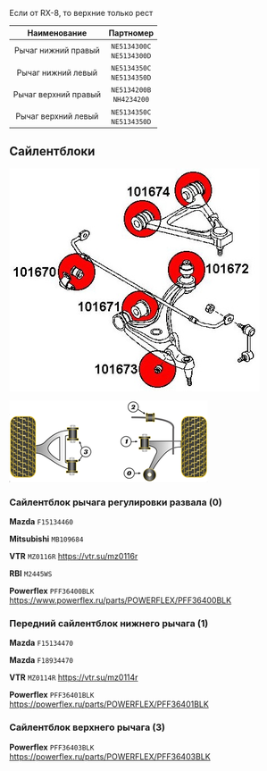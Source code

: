 Если от RX-8, то верхние только рест

| Наименование | Партномер |
|:-:|:-:|
| Рычаг нижний правый | `NE5134300C`<br>`NE5134300D` |
| Рычаг нижний левый | `NE5134350C`<br>`NE5134350D` |
| Рычаг верхний правый | `NE5134200B`<br>`NH4234200` |
| Рычаг верхний левый | `NE5134350C`<br>`NE5134350D` |

## Сайлентблоки

![alt text](img/Strongflex_front.jpg)

![alt text](img/Powerflex_front.png)

### Сайлентблок рычага регулировки развала (0)

__Mazda__ `F15134460`

__Mitsubishi__ `MB109684`

__VTR__ `MZ0116R` https://vtr.su/mz0116r

__RBI__ `M2445WS`

__Powerflex__ `PFF36400BLK` https://www.powerflex.ru/parts/POWERFLEX/PFF36400BLK

### Передний сайлентблок нижнего рычага (1)

__Mazda__ `F15134470`

__Mazda__ `F18934470`

__VTR__ `MZ0114R` https://vtr.su/mz0114r

__Powerflex__ `PFF36401BLK` https://powerflex.ru/parts/POWERFLEX/PFF36401BLK

### Сайлентблок верхнего рычага (3)

__Powerflex__ `PFF36403BLK` https://powerflex.ru/parts/POWERFLEX/PFF36403BLK